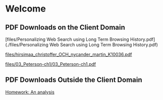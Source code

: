 
# Welcome

## PDF Downloads on the Client Domain

[files/Personalizing Web Search using Long Term Browsing History.pdf](./files/Personalizing Web Search using Long Term Browsing History.pdf)

[files/hirsimaa_christoffer_OCH_nycander_martin_K10036.pdf](./files/hirsimaa_christoffer_OCH_nycander_martin_K10036.pdf)

[files/03_Peterson-ch1/03_Peterson-ch1.pdf](./files/03_Peterson-ch1/03_Peterson-ch1.pdf)

## PDF Downloads Outside the Client Domain

[Homework: An analysis](https://www.nfer.ac.uk/publications/HWK01/HWK01.pdf)
